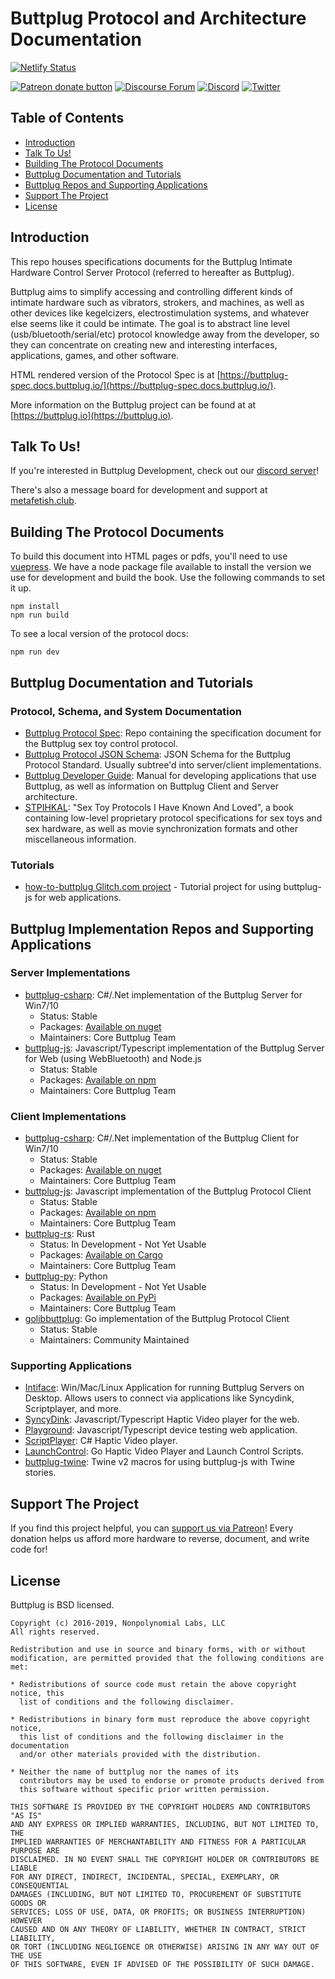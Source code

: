 # Buttplug Protocol and Architecture Documentation

[![Netlify Status](https://api.netlify.com/api/v1/badges/ca7221a2-36a6-4362-8459-07a4428c60b4/deploy-status)](https://app.netlify.com/sites/buttplug-spec/deploys)

[![Patreon donate button](https://img.shields.io/badge/patreon-donate-yellow.svg)](https://www.patreon.com/qdot)
[![Discourse Forum](https://img.shields.io/discourse/https/metafetish.club/topics.svg)](https://metafetish.club)
[![Discord](https://img.shields.io/discord/353303527587708932.svg?logo=discord)](https://discord.gg/t9g9RuD)
[![Twitter](https://img.shields.io/twitter/follow/buttplugio.svg?style=social&logo=twitter)](https://twitter.com/buttplugio)

## Table of Contents

* [Introduction](#introduction)
* [Talk To Us!](#talk-to-us)
* [Building The Protocol Documents](#building-the-protocol-documents)
* [Buttplug Documentation and Tutorials](#buttplug-documentation-and-tutorials)
* [Buttplug Repos and Supporting Applications](#buttplug-implementation-repos-and-supporting-applications)
* [Support The Project](#support-the-project)
* [License](#license)

## Introduction

This repo houses specifications documents for the Buttplug Intimate
Hardware Control Server Protocol (referred to hereafter as Buttplug).

Buttplug aims to simplify accessing and controlling different kinds of
intimate hardware such as vibrators, strokers, and machines, as well
as other devices like kegelcizers, electrostimulation systems, and
whatever else seems like it could be intimate. The goal is to abstract
line level (usb/bluetooth/serial/etc) protocol knowledge away from the
developer, so they can concentrate on creating new and interesting
interfaces, applications, games, and other software.

HTML rendered version of the Protocol Spec is at
[https://buttplug-spec.docs.buttplug.io/](https://buttplug-spec.docs.buttplug.io/).

More information on the Buttplug project can be found at at
[https://buttplug.io](https://buttplug.io).

## Talk To Us!

If you're interested in Buttplug Development, check out our [discord server](https://discord.buttplug.io)!

There's also a message board for development and support at [metafetish.club](https://metafetish.club).

## Building The Protocol Documents

To build this document into HTML pages or pdfs, you'll need to use
[vuepress](https://vuepress.vuejs.org/). We have a node package file
available to install the version we use for development and build the
book. Use the following commands to set it up.

```
npm install
npm run build
```

To see a local version of the protocol docs:

```
npm run dev
```

## Buttplug Documentation and Tutorials

### Protocol, Schema, and System Documentation

- [Buttplug Protocol Spec](http://github.com/buttplugio/buttplug): Repo containing
  the specification document for the Buttplug sex toy control
  protocol.
- [Buttplug Protocol JSON Schema](http://github.com/buttplugio/buttplug-schema):
  JSON Schema for the Buttplug Protocol Standard. Usually subtree'd
  into server/client implementations.
- [Buttplug Developer Guide](http://github.com/buttplugio/buttplug-developer-guide):
  Manual for developing applications that use Buttplug, as well as
  information on Buttplug Client and Server architecture.
- [STPIHKAL](http://github.com/buttplugio/stpihkal): "Sex Toy
  Protocols I Have Known And Loved", a book containing low-level
  proprietary protocol specifications for sex toys and sex hardware,
  as well as movie synchronization formats and other miscellaneous
  information.

### Tutorials

- [how-to-buttplug Glitch.com
  project](https://glitch.com/edit/#!/how-to-buttplug?path=README.md) -
  Tutorial project for using buttplug-js for web applications.

## Buttplug Implementation Repos and Supporting Applications

### Server Implementations

- [buttplug-csharp](http://github.com/buttplugio/buttplug-csharp):
  C#/.Net implementation of the Buttplug Server for Win7/10
  - Status: Stable
  - Packages: [Available on nuget](https://www.nuget.org/packages?q=buttplug)
  - Maintainers: Core Buttplug Team
- [buttplug-js](http://github.com/buttplugio/buttplug-js): Javascript/Typescript 
  implementation of the Buttplug Server for Web (using WebBluetooth) and Node.js
  - Status: Stable
  - Packages: [Available on npm](https://www.npmjs.com/package/buttplug)
  - Maintainers: Core Buttplug Team

### Client Implementations

- [buttplug-csharp](http://github.com/metafetish/buttplug-csharp):
  C#/.Net implementation of the Buttplug Client for Win7/10
  - Status: Stable
  - Packages: [Available on nuget](https://www.nuget.org/packages?q=buttplug)
  - Maintainers: Core Buttplug Team 
- [buttplug-js](http://github.com/metafetish/buttplug-js): Javascript
  implementation of the Buttplug Protocol Client
  - Status: Stable
  - Packages: [Available on npm](https://www.npmjs.com/package/buttplug)
  - Maintainers: Core Buttplug Team 
- [buttplug-rs](https://github.com/buttplugio/buttplug-rs): Rust
  - Status: In Development - Not Yet Usable
  - Packages: [Available on Cargo](https://crates.io/crates/buttplug)
  - Maintainers: Core Buttplug Team
- [buttplug-py](https://github.com/buttplugio/buttplug-py): Python
  - Status: In Development - Not Yet Usable
  - Packages: [Available on PyPi](https://pypi.org/project/buttplug/)
  - Maintainers: Core Buttplug Team
- [golibbuttplug](https://github.com/funjack/golibbuttplug): Go
  implementation of the Buttplug Protocol Client
  - Status: Stable
  - Maintainers: Community Maintained


### Supporting Applications

- [Intiface](https://github.com/intiface/intiface-desktop):
  Win/Mac/Linux Application for running Buttplug Servers on Desktop.
  Allows users to connect via applications like Syncydink,
  Scriptplayer, and more.
- [SyncyDink](http://github.com/metafetish/syncydink):
  Javascript/Typescript Haptic Video player for the web.
- [Playground](http://github.com/metafetish/buttplug-playground):
  Javascript/Typescript device testing web application.
- [ScriptPlayer](http://github.com/FredTungsten/ScriptPlayer): C#
  Haptic Video player.
- [LaunchControl](http://github.com/funjack/launchcontrol): Go Haptic
  Video Player and Launch Control Scripts.
- [buttplug-twine](https://github.com/buttplugio/buttplug-twine):
  Twine v2 macros for using buttplug-js with Twine stories.

## Support The Project

If you find this project helpful, you can [support us via
Patreon](http://patreon.com/qdot)! Every donation helps us afford more
hardware to reverse, document, and write code for!

## License

Buttplug is BSD licensed.

    Copyright (c) 2016-2019, Nonpolynomial Labs, LLC
    All rights reserved.
    
    Redistribution and use in source and binary forms, with or without
    modification, are permitted provided that the following conditions are met:
    
    * Redistributions of source code must retain the above copyright notice, this
      list of conditions and the following disclaimer.
    
    * Redistributions in binary form must reproduce the above copyright notice,
      this list of conditions and the following disclaimer in the documentation
      and/or other materials provided with the distribution.
    
    * Neither the name of buttplug nor the names of its
      contributors may be used to endorse or promote products derived from
      this software without specific prior written permission.
    
    THIS SOFTWARE IS PROVIDED BY THE COPYRIGHT HOLDERS AND CONTRIBUTORS "AS IS"
    AND ANY EXPRESS OR IMPLIED WARRANTIES, INCLUDING, BUT NOT LIMITED TO, THE
    IMPLIED WARRANTIES OF MERCHANTABILITY AND FITNESS FOR A PARTICULAR PURPOSE ARE
    DISCLAIMED. IN NO EVENT SHALL THE COPYRIGHT HOLDER OR CONTRIBUTORS BE LIABLE
    FOR ANY DIRECT, INDIRECT, INCIDENTAL, SPECIAL, EXEMPLARY, OR CONSEQUENTIAL
    DAMAGES (INCLUDING, BUT NOT LIMITED TO, PROCUREMENT OF SUBSTITUTE GOODS OR
    SERVICES; LOSS OF USE, DATA, OR PROFITS; OR BUSINESS INTERRUPTION) HOWEVER
    CAUSED AND ON ANY THEORY OF LIABILITY, WHETHER IN CONTRACT, STRICT LIABILITY,
    OR TORT (INCLUDING NEGLIGENCE OR OTHERWISE) ARISING IN ANY WAY OUT OF THE USE
    OF THIS SOFTWARE, EVEN IF ADVISED OF THE POSSIBILITY OF SUCH DAMAGE.
